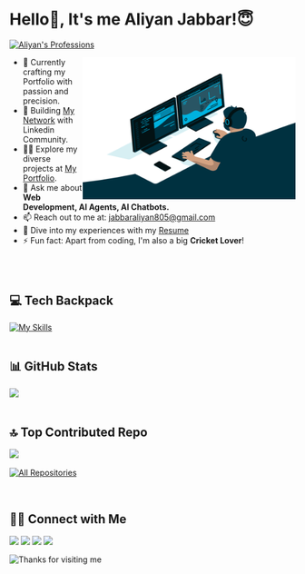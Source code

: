 <!---------------------------- Typewriter animation ----------------------------->
# Hello👋, It's me Aliyan Jabbar!😇
[![Aliyan's Professions](https://readme-typing-svg.herokuapp.com?font=Montserrat&weight=500&pause=1000&width=435&lines=I'm+a+Web+Developer;I'm+a+Chatbot+Developer;I'm+an+Agentic+AI+Engineer)](https://git.io/typing-svg)


<!---------------------------- About Me ----------------------------->
<img align="right" alt="GIF" src="https://raw.githubusercontent.com/DevrajDC/DevrajDC/main/developer.gif" height="250" width="375" />

- 🔭 Currently crafting my Portfolio with passion and precision.
- 👯 Building [My Network](https://www.linkedin.com/in/aliyan-jabbar) with Linkedin Community.
- 👨‍💻 Explore my diverse projects at [My Portfolio](https://aliyan-jabbar-portfolio.vercel.app).
- 💬 Ask me about **Web Development, AI Agents, AI Chatbots.**
- 📫 Reach out to me at: <a href="mailto:jabbaraliyan805@gmail.com">jabbaraliyan805@gmail.com</a>
- 📄 Dive into my experiences with my [Resume](https://aliyan-jabbar-portfolio.vercel.app/assets/AliyanJabbarResume.pdf)
- ⚡ Fun fact: Apart from coding, I'm also a big **Cricket Lover**!
<br>
<br>


<!---------------------------- My Skills Section ----------------------------->
## 💻 Tech Backpack

<!-- <img src="https://skillicons.dev/icons?i=html,css,js,react,angular,ts,nextjs,nodejs,expressjs,tailwind,threejs,materialui,bootstrap,redux,figma,mongodb,appwrite,postgres,mysql,docker,cypress,firebase,git,github,gitlab,postman,vscode,eclipse,vercel,netlify,jenkins" align="center"> -->
[![My Skills](https://skillicons.dev/icons?i=html,css,js,ts,react,nextjs,tailwindcss,materialui,bootstrap,redux,threejs,figma,vite,python,fastapi,mongodb,postgres,firebase,git,github,postman,vscode,vercel,netlify,docker,kubernetes,aws,linux,windows,npm)](https://skillicons.dev)
<br>
<br>


<!----------------------------- Github Stats --------------------------->
## 📊 GitHub Stats
![](https://github-readme-stats.vercel.app/api/top-langs/?username=AliyanJabbar&theme=github_dark&hide_border=false&include_all_commits=true&count_private=true&layout=compact)
<br>
<br>


## 🔝 Top Contributed Repo
![](https://github-contributor-stats.vercel.app/api?username=AliyanJabbar&limit=5&theme=github_dark&combine_all_yearly_contributions=true)

<p align="left">
  <a href="https://github.com/AliyanJabbar?tab=repositories"><img alt="All Repositories" title="All Repositories" src="https://custom-icon-badges.herokuapp.com/badge/-All%20Repos-2962FF?style=for-the-badge&logoColor=white&logo=repo"/></a>
</p>
<br>


<!--------------------------------- Social Links --------------------------------->
## 🤝🏻 Connect with Me

<p align="left">
<a href="mailto:jabbaraliyan805@gmail.com" style="text-decoration:none">
  <img height="30" src = "https://img.shields.io/badge/gmail-c14438?&style=for-the-badge&logo=gmail&logoColor=white">
</a>
<a href="https://www.linkedin.com/in/aliyan-jabbar" style="text-decoration:none">
  <img height="30" src="https://img.shields.io/badge/linkedin-blue.svg?&style=for-the-badge&logo=LinkedIn&logoColor=white" />
</a>
<a href="https://x.com/aliyanjabbar_ai" style="text-decoration:none">
  <img height="30" src ="https://img.shields.io/badge/twitter-black.svg?&style=for-the-badge&logo=x&logoColor=white">
</a>
<a href="https://discord.com/users/1209465617053122560" style="text-decoration:none">
  <img height="30" src="https://img.shields.io/badge/discord-darkblue.svg?&style=for-the-badge&logo=discord&logoColor=white" />
</a>
</p>


<!---------------------------------  Marquee Animation  ------------------------>
<img height="100" alt="Thanks for visiting me" width="100%" src="https://raw.githubusercontent.com/BrunnerLivio/brunnerlivio/master/images/marquee.svg" />
